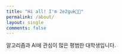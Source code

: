 ```yaml
---
title: "Hi all! I'm 2e2guk👋🏻"
permalink: /about/
layout: single
comments: false
---
```


알고리즘과 AI에 관심이 많은 평범한 대학생입니다.
